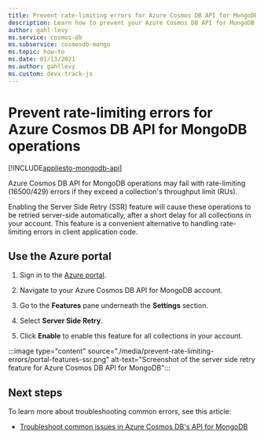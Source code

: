 ```yaml
---
title: Prevent rate-limiting errors for Azure Cosmos DB API for MongoDB operations.
description: Learn how to prevent your Azure Cosmos DB API for MongoDB operations from hitting rate limiting errors with the SSR (server side retry) feature. 
author: gahl-levy
ms.service: cosmos-db
ms.subservice: cosmosdb-mongo
ms.topic: how-to
ms.date: 01/13/2021
ms.author: gahllevy
ms.custom: devx-track-js
---
```


# Prevent rate-limiting errors for Azure Cosmos DB API for MongoDB operations
[!INCLUDE[appliesto-mongodb-api](includes/appliesto-mongodb-api.md)]

Azure Cosmos DB API for MongoDB operations may fail with rate-limiting (16500/429) errors if they exceed a collection's throughput limit (RUs). 

Enabling the Server Side Retry (SSR) feature will cause these operations to be retried server-side automatically, after a short delay for all collections in your account. This feature is a convenient  alternative to handling rate-limiting errors in client application code.


## Use the Azure portal

1. Sign in to the [Azure portal](https://portal.azure.com/).

1. Navigate to your Azure Cosmos DB API for MongoDB account.

1. Go to the **Features** pane underneath the **Settings** section.

1. Select **Server Side Retry**.

1. Click **Enable** to enable this feature for all collections in your account.

:::image type="content" source="./media/prevent-rate-limiting-errors/portal-features-ssr.png" alt-text="Screenshot of the server side retry feature for Azure Cosmos DB API for MongoDB":::


## Next steps

To learn more about troubleshooting common errors, see this article:

* [Troubleshoot common issues in Azure Cosmos DB's API for MongoDB](mongodb-troubleshoot.md)
